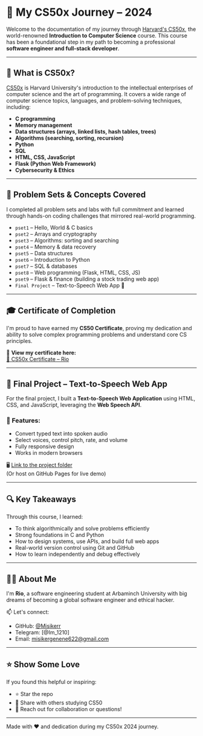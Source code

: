 # 🧠 My CS50x Journey – 2024

Welcome to the documentation of my journey through [Harvard's CS50x](https://cs50.harvard.edu/x/), the world-renowned **Introduction to Computer Science** course. This course has been a foundational step in my path to becoming a professional **software engineer and full-stack developer**.

---

## 🚀 What is CS50x?

[CS50x](https://cs50.harvard.edu/x/) is Harvard University's introduction to the intellectual enterprises of computer science and the art of programming. It covers a wide range of computer science topics, languages, and problem-solving techniques, including:

- **C programming**
- **Memory management**
- **Data structures (arrays, linked lists, hash tables, trees)**
- **Algorithms (searching, sorting, recursion)**
- **Python**
- **SQL**
- **HTML, CSS, JavaScript**
- **Flask (Python Web Framework)**
- **Cybersecurity & Ethics**

---

## 🧩 Problem Sets & Concepts Covered

I completed all problem sets and labs with full commitment and learned through hands-on coding challenges that mirrored real-world programming.

- `pset1` – Hello, World & C basics  
- `pset2` – Arrays and cryptography  
- `pset3` – Algorithms: sorting and searching  
- `pset4` – Memory & data recovery  
- `pset5` – Data structures  
- `pset6` – Introduction to Python  
- `pset7` – SQL & databases  
- `pset8` – Web programming (Flask, HTML, CSS, JS)  
- `pset9` – Flask & finance (building a stock trading web app)  
- `Final Project` – Text-to-Speech Web App 🎤

---

## 🎓 Certificate of Completion

I'm proud to have earned my **CS50 Certificate**, proving my dedication and ability to solve complex programming problems and understand core CS principles.

🎉 **View my certificate here:**  
[🔗 CS50x Certificate – Rio](https://cs50.harvard.edu/certificates/8380c332-9658-4113-ae9b-d9902e0de983)

---

## 🧪 Final Project – Text-to-Speech Web App

For the final project, I built a **Text-to-Speech Web Application** using HTML, CSS, and JavaScript, leveraging the **Web Speech API**.

### 🌟 Features:
- Convert typed text into spoken audio  
- Select voices, control pitch, rate, and volume  
- Fully responsive design  
- Works in modern browsers  

🖥️ [Link to the project folder](./project)  
(Or host on GitHub Pages for live demo)

---

## 🔍 Key Takeaways

Through this course, I learned:

- To think algorithmically and solve problems efficiently  
- Strong foundations in C and Python  
- How to design systems, use APIs, and build full web apps  
- Real-world version control using Git and GitHub  
- How to learn independently and debug effectively  

---

## 👨‍💻 About Me

I'm **Rio**, a software engineering student at Arbaminch University with big dreams of becoming a global software engineer and ethical hacker.

📫 Let's connect:
- GitHub: [@Misikerr](https://github.com/Misikerr)
- Telegram: [@Im_1210]
- Email: misikergenene622@gmail.com

---

## ⭐️ Show Some Love

If you found this helpful or inspiring:

- ⭐️ Star the repo
- 🔁 Share with others studying CS50
- 💬 Reach out for collaboration or questions!

---

Made with ❤️ and dedication during my CS50x 2024 journey.
